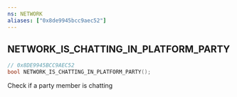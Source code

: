 ```yaml
---
ns: NETWORK
aliases: ["0x8de9945bcc9aec52"]
---
```

## NETWORK_IS_CHATTING_IN_PLATFORM_PARTY

```c
// 0x8DE9945BCC9AEC52
bool NETWORK_IS_CHATTING_IN_PLATFORM_PARTY();
```

Check if a party member is chatting

